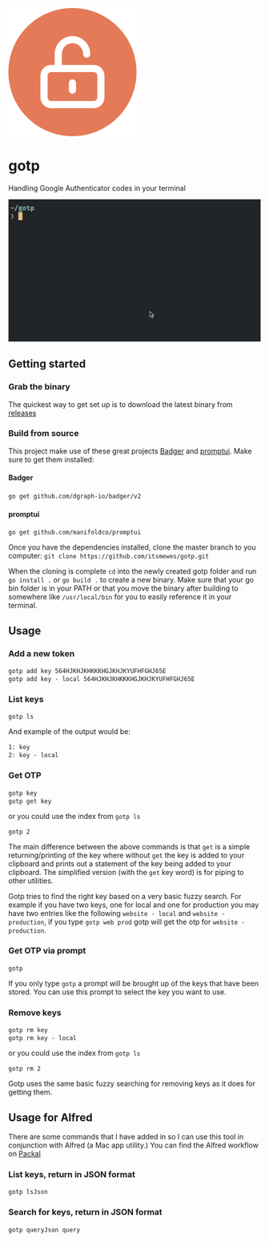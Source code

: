 ![gotp logo](https://raw.githubusercontent.com/itsmewes/gotp/master/images/logo.png "gotp logo")

# gotp
Handling Google Authenticator codes in your terminal

![Walkthrough](https://raw.githubusercontent.com/itsmewes/gotp/master/images/gotp-walkthrough.gif "Walk through")

## Getting started

### Grab the binary
The quickest way to get set up is to download the latest binary from [releases](https://github.com/itsmewes/gotp/releases)

### Build from source
This project make use of these great projects [Badger](https://github.com/dgraph-io/badger/) and [promptui](https://github.com/manifoldco/promptui).
Make sure to get them installed:

#### Badger
`go get github.com/dgraph-io/badger/v2`

#### promptui
`go get github.com/manifoldco/promptui`

Once you have the dependencies installed, clone the master branch to you computer:
`git clone https://github.com/itsmewes/gotp.git`

When the cloning is complete `cd` into the newly created gotp folder and run `go install .` or `go build .` to create a new binary. Make sure that your go bin folder is in your PATH or that you move the binary after building to somewhere like `/usr/local/bin` for you to easily reference it in your terminal.

## Usage

### Add a new token
```
gotp add key 564HJKHJKHKKKHGJKHJKYUFHFGHJ65E
gotp add key - local 564HJKHJKHKKKHGJKHJKYUFHFGHJ65E
```

### List keys
```
gotp ls
```
And example of the output would be:
```
1: key
2: key - local
```

### Get OTP
```
gotp key
gotp get key
```
or you could use the index from `gotp ls`
```
gotp 2
```
The main difference between the above commands is that `get` is a simple returning/printing of the key where without `get` the key is added to your clipboard and prints out a statement of the key being added to your clipboard. The simplified version (with the `get` key word) is for piping to other utilities.

Gotp tries to find the right key based on a very basic fuzzy search. For example if you have two keys, one for local and one for production you may have two entries like the following `website - local` and `website - production`, if you type `gotp web prod` gotp will get the otp for `website - production`.

### Get OTP via prompt
```
gotp 
```
If you only type `gotp` a prompt will be brought up of the keys that have been stored. You can use this prompt to select the key you want to use.

### Remove keys
```
gotp rm key
gotp rm key - local
```
or you could use the index from `gotp ls`
```
gotp rm 2
```
Gotp uses the same basic fuzzy searching for removing keys as it does for getting them.

## Usage for Alfred
There are some commands that I have added in so I can use this tool in conjunction with Alfred (a Mac app utility.) You can find the Alfred workflow on [Packal](https://www.packal.org/workflow/gotp)

### List keys, return in JSON format
```
gotp lsJson
```

### Search for keys, return in JSON format
```
gotp queryJson query
```
